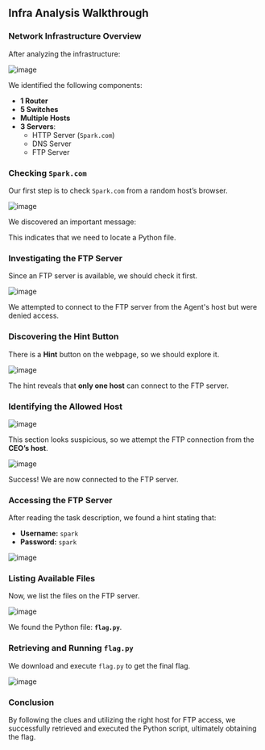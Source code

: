 ## Infra Analysis Walkthrough

### Network Infrastructure Overview

After analyzing the infrastructure:

![image](https://github.com/user-attachments/assets/03791327-77a1-444b-adec-d80c4991e985)


We identified the following components:
- **1 Router**
- **5 Switches**
- **Multiple Hosts**
- **3 Servers**:
  - HTTP Server (`Spark.com`)
  - DNS Server
  - FTP Server

### Checking `Spark.com`

Our first step is to check `Spark.com` from a random host’s browser.

![image](https://github.com/user-attachments/assets/7de58bcf-8298-4d22-857e-79653069a22d)


We discovered an important message:


This indicates that we need to locate a Python file.

### Investigating the FTP Server

Since an FTP server is available, we should check it first.

![image](https://github.com/user-attachments/assets/6d056361-4d22-476b-a522-624251e5a47c)


We attempted to connect to the FTP server from the Agent's host but were denied access.

### Discovering the Hint Button

There is a **Hint** button on the webpage, so we should explore it.

![image](https://github.com/user-attachments/assets/006c0a52-fa3c-48bd-b47e-4f2a271900b8)


The hint reveals that **only one host** can connect to the FTP server.

### Identifying the Allowed Host

![image](https://github.com/user-attachments/assets/744386f5-d45d-4401-be79-5ae898f927e1)


This section looks suspicious, so we attempt the FTP connection from the **CEO’s host**.

![image](https://github.com/user-attachments/assets/6256a53e-befe-4113-bff1-6168b2c46337)


Success! We are now connected to the FTP server.

### Accessing the FTP Server

After reading the task description, we found a hint stating that:
- **Username:** `spark`
- **Password:** `spark`

![image](https://github.com/user-attachments/assets/150fbaa0-6b00-4533-8f5b-f34b1abc1616)


### Listing Available Files

Now, we list the files on the FTP server.

![image](https://github.com/user-attachments/assets/40a771b9-6e46-45b5-8d05-a55f2c6246fb)


We found the Python file: **`flag.py`**.

### Retrieving and Running `flag.py`

We download and execute `flag.py` to get the final flag.

![image](https://github.com/user-attachments/assets/1a2bff4a-9a8a-4077-8d94-867bc29a9be9)


### Conclusion

By following the clues and utilizing the right host for FTP access, we successfully retrieved and executed the Python script, ultimately obtaining the flag.

